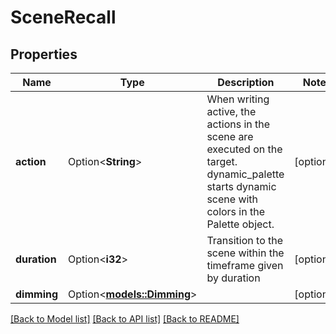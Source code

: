 # SceneRecall

## Properties

Name | Type | Description | Notes
------------ | ------------- | ------------- | -------------
**action** | Option<**String**> | When writing active, the actions in the scene are executed on the target. dynamic_palette starts dynamic scene with colors in the Palette object. | [optional]
**duration** | Option<**i32**> | Transition to the scene within the timeframe given by duration | [optional]
**dimming** | Option<[**models::Dimming**](Dimming.md)> |  | [optional]

[[Back to Model list]](../README.md#documentation-for-models) [[Back to API list]](../README.md#documentation-for-api-endpoints) [[Back to README]](../README.md)


